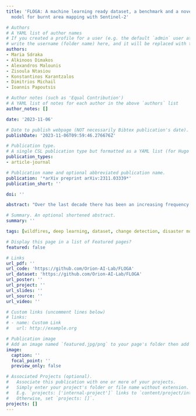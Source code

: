 ```yaml
---
title: 'FLOGA: A machine learning ready dataset, a benchmark and a novel deep learning
  model for burnt area mapping with Sentinel-2'

# Authors
# A YAML list of author names
# If you created a profile for a user (e.g. the default `admin` user at `content/authors/admin/`), 
# write the username (folder name) here, and it will be replaced with their full name and linked to their profile.
authors:
- Maria Sdraka
- Alkinoos Dimakos
- Alexandros Malounis
- Zisoula Ntasiou
- Konstantinos Karantzalos
- Dimitrios Michail
- Ioannis Papoutsis

# Author notes (such as 'Equal Contribution')
# A YAML list of notes for each author in the above `authors` list
author_notes: []

date: '2023-11-06'

# Date to publish webpage (NOT necessarily Bibtex publication's date).
publishDate: '2023-11-06T09:59:46.276676Z'

# Publication type.
# A single CSL publication type but formatted as a YAML list (for Hugo requirements).
publication_types:
- article-journal

# Publication name and optional abbreviated publication name.
publication: '*arXiv preprint arXiv:2311.03339*'
publication_short: ''

doi: ''

abstract: "Over the last decade there has been an increasing frequency and intensity of wildfires across the globe, posing significant threats to human and animal lives, ecosystems, and socio-economic stability. Therefore urgent action is required to mitigate their devastating impact and safeguard Earth's natural resources. Robust Machine Learning methods combined with the abundance of high-resolution satellite imagery can provide accurate and timely mappings of the affected area in order to assess the scale of the event, identify the impacted assets and prioritize and allocate resources effectively for the proper restoration of the damaged region. In this work, we create and introduce a machine-learning ready dataset we name FLOGA (Forest wiLdfire Observations for the Greek Area). This dataset is unique as it comprises of satellite imagery acquired before and after a wildfire event, it contains information from Sentinel-2 and MODIS modalities with variable spatial and spectral resolution, and contains a large number of events where the corresponding burnt area ground truth has been annotated by domain experts. FLOGA covers the wider region of Greece, which is characterized by a Mediterranean landscape and climatic conditions. We use FLOGA to provide a thorough comparison of multiple Machine Learning and Deep Learning algorithms for the automatic extraction of burnt areas, approached as a change detection task. We also compare the results to those obtained using standard specialized spectral indices for burnt area mapping. Finally, we propose a novel Deep Learning model, namely BAM-CD. Our benchmark results demonstrate the efficacy of the proposed technique in the automatic extraction of burnt areas, outperforming all other methods in terms of accuracy and robustness."

# Summary. An optional shortened abstract.
summary: ''

tags: [wildfires, deep learning, dataset, change detection, disaster monitoring]

# Display this page in a list of Featured pages?
featured: false

# Links
url_pdf: ''
url_code: 'https://github.com/Orion-AI-Lab/FLOGA'
url_dataset: 'https://github.com/Orion-AI-Lab/FLOGA'
url_poster: ''
url_project: ''
url_slides: ''
url_source: ''
url_video: ''

# Custom links (uncomment lines below)
# links:
# - name: Custom Link
#   url: http://example.org

# Publication image
# Add an image named `featured.jpg/png` to your page's folder then add a caption below.
image:
  caption: ''
  focal_point: ''
  preview_only: false

# Associated Projects (optional).
#   Associate this publication with one or more of your projects.
#   Simply enter your project's folder or file name without extension.
#   E.g. `projects: ['internal-project']` links to `content/project/internal-project/index.md`.
#   Otherwise, set `projects: []`.
projects: []
---
```

